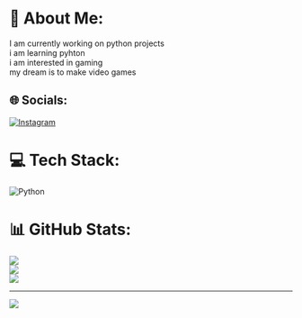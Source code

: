 # 💫 About Me:
I am currently working on python projects<br>i am learning pyhton<br>i am interested in gaming<br>my dream is to make video games<br>


## 🌐 Socials:
[![Instagram](https://img.shields.io/badge/Instagram-%23E4405F.svg?logo=Instagram&logoColor=white)](https://instagram.com/musab.555) 

# 💻 Tech Stack:
![Python](https://img.shields.io/badge/python-3670A0?style=for-the-badge&logo=python&logoColor=ffdd54)
# 📊 GitHub Stats:
![](https://github-readme-stats.vercel.app/api?username=Coding-Musab&theme=dark&hide_border=false&include_all_commits=false&count_private=false)<br/>
![](https://github-readme-streak-stats.herokuapp.com/?user=Coding-Musab&theme=dark&hide_border=false)<br/>
![](https://github-readme-stats.vercel.app/api/top-langs/?username=Coding-Musab&theme=dark&hide_border=false&include_all_commits=false&count_private=false&layout=compact)

---
[![](https://visitcount.itsvg.in/api?id=Coding-Musab&icon=0&color=0)](https://visitcount.itsvg.in)

<!-- Proudly created with GPRM ( https://gprm.itsvg.in ) -->






<!---
Coding-Musab/Coding-Musab is a ✨ special ✨ repository because its `README.md` (this file) appears on your GitHub profile.
You can click the Preview link to take a look at your changes.
--->
